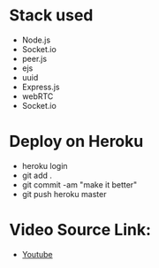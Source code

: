 # Stack used 


- Node.js
- Socket.io
- peer.js
- ejs
- uuid
- Express.js
- webRTC
- Socket.io

# Deploy on Heroku 

- heroku login
- git add .
- git commit -am "make it better"
- git push heroku master

# Video Source Link:

- [Youtube](https://www.youtube.com/watch?v=ZVznzY7EjuY)